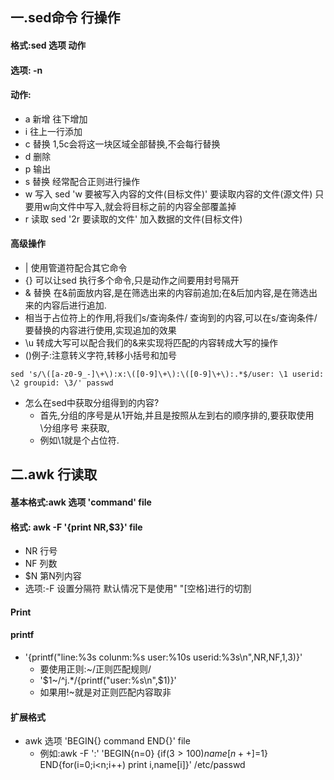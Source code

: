## 一.sed命令 行操作
#### 格式:sed 选项 动作
#### 选项: -n
#### 动作:
- a 新增 往下增加
- i 往上一行添加
- c 替换  1,5c会将这一块区域全部替换,不会每行替换
- d 删除
- p 输出
- s 替换 经常配合正则进行操作
- w 写入 sed 'w 要被写入内容的文件(目标文件)' 要读取内容的文件(源文件)
	   只要用w向文件中写入,就会将目标之前的内容全部覆盖掉
- r 读取 sed '2r 要读取的文件' 加入数据的文件(目标文件)

#### 高级操作
- | 使用管道符配合其它命令
- {} 可以让sed 执行多个命令,只是动作之间要用封号隔开
- & 替换 在&前面放内容,是在筛选出来的内容前追加;在&后加内容,是在筛选出来的内容后进行追加.
- 相当于占位符上的作用,将我们s/查询条件/ 查询到的内容,可以在s/查询条件/要替换的内容进行使用,实现追加的效果
- \u  转成大写可以配合我们的&来实现将匹配的内容转成大写的操作
- ()例子:注意转义字符,转移小括号和加号

```		
sed 's/\([a-z0-9_-]\+\):x:\([0-9]\+\):\([0-9]\+\):.*$/user: \1 userid: \2 groupid: \3/' passwd
```

- 怎么在sed中获取分组得到的内容?
	- 首先,分组的序号是从1开始,并且是按照从左到右的顺序排的,要获取使用  \分组序号 来获取,
	- 例如\1就是个占位符.

## 二.awk  行读取
#### 基本格式:awk  选项 'command' file
#### 格式: awk -F '{print NR,$3}' file
- NR  行号
- NF  列数
- $N  第N列内容
- 选项:-F   设置分隔符  默认情况下是使用" "[空格]进行的切割

#### Print
#### printf
- '{printf("line:%3s colunm:%s user:%10s userid:%3s\n",NR,NF,$1,$3)}'
	- 要使用正则:~/正则匹配规则/
	- '$1~/^j.*/{printf("user:%s\n",$1)}'
	- 如果用!~就是对正则匹配内容取非
	
#### 扩展格式
- awk 选项 'BEGIN{} command END{}' file
	- 例如:awk -F ':' 'BEGIN{n=0} {if($3>100) name[n++]=$1} END{for(i=0;i<n;i++) print i,name[i]}' /etc/passwd
